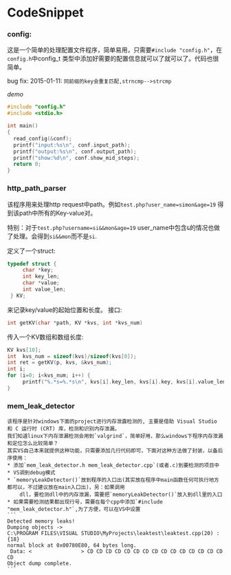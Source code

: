 CodeSnippet
===========

### config:
  这是一个简单的处理配置文件程序，简单易用，只需要`#include "config.h"`，在`config.h`中config_t 类型中添加好需要的配置信息就可以了就可以了。代码也很简单。
  
  bug fix:
  2015-01-11: `同前缀的key会重复匹配,strncmp-->strcmp`
  
  *demo*
  ``` c
  #include "config.h"
  #include <stdio.h>
  
  int main()
  {
  	read_config(&conf);
  	printf("input:%s\n", conf.input_path);
  	printf("output:%s\n", conf.output_path);
  	printf("show:%d\n", conf.show_mid_steps);
  	return 0;
  }
  ```
### http_path_parser
   该程序用来处理http request中path。例如`test.php?user_name=simon&age=19`
   得到该path中所有的Key-value对。
   
   特别：对于`test.php?username=si&&mon&age=19` user_name中包含`&`的情况也做了处理。会得到`si&&mon`而不是`si`.
   
   定义了一个struct:
   ```c
   typedef struct {
	    char *key;
	    int key_len;
	    char *value;
	    int value_len;
	} KV;
   ```
   来记录key/value的起始位置和长度。
   接口:
   ```c
   int getKV(char *path, KV *kvs, int *kvs_num)
   ```
   传入一个KV数组和数组长度:
   ```c
   KV kvs[10];
   int  kvs_num = sizeof(kvs)/sizeof(kvs[0]);
   int ret = getKV(p, kvs, &kvs_num);
   int i;
   for (i=0; i<kvs_num; i++) {
        printf("%.*s=%.*s\n", kvs[i].key_len, kvs[i].key, kvs[i].value_len, kvs[i].value);
   }
   ```
### mem_leak_detector
    该程序是针对windows下面的project进行内存泄露检测的, 主要是借助 Visual Studio 和 C 运行时 (CRT) 库，检测和识别内存泄漏。
    我们知道linux下内存泄漏检测会用到`valgrind`，简单好用，那么windows下程序内存泄漏和定位怎么比较简单？
    其实VS自己本来就提供这种功能，只需要添加几行代码即可，下面对这种方法做了封装，以备后序使用：
    * 添加`mem_leak_detector.h mem_leak_detector.cpp`(或者.c)到要检测的项目中
    * VS调到debug模式
    * `memoryLeakDetector()`放到程序的入口出(其实放在程序中main函数任何可执行地方都可以，不过建议放在main入口出)，另：如果调用
        dll，要检测dll中的内存泄漏，需要把`memoryLeakDetector()`放入到dll里的入口
    * 如果需要检测结果都出现行号，需要在每个cpp中添加`#include "mem_leak_detector.h"`,为了方便，可以在VS中设置
    ```
    Detected memory leaks!
    Dumping objects ->
    C:\PROGRAM FILES\VISUAL STUDIO\MyProjects\leaktest\leaktest.cpp(20) : {18}
    normal block at 0x00780E80, 64 bytes long.
     Data: <                > CD CD CD CD CD CD CD CD CD CD CD CD CD CD CD CD
    Object dump complete.
    ```
    
   
